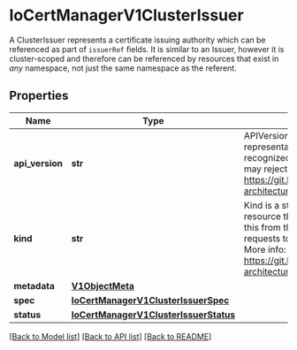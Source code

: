 # IoCertManagerV1ClusterIssuer

A ClusterIssuer represents a certificate issuing authority which can be referenced as part of `issuerRef` fields. It is similar to an Issuer, however it is cluster-scoped and therefore can be referenced by resources that exist in *any* namespace, not just the same namespace as the referent.
## Properties
Name | Type | Description | Notes
------------ | ------------- | ------------- | -------------
**api_version** | **str** | APIVersion defines the versioned schema of this representation of an object. Servers should convert recognized schemas to the latest internal value, and may reject unrecognized values. More info: https://git.k8s.io/community/contributors/devel/sig-architecture/api-conventions.md#resources | [optional] 
**kind** | **str** | Kind is a string value representing the REST resource this object represents. Servers may infer this from the endpoint the kubernetes.client submits requests to. Cannot be updated. In CamelCase. More info: https://git.k8s.io/community/contributors/devel/sig-architecture/api-conventions.md#types-kinds | [optional] 
**metadata** | [**V1ObjectMeta**](V1ObjectMeta.md) |  | [optional] 
**spec** | [**IoCertManagerV1ClusterIssuerSpec**](IoCertManagerV1ClusterIssuerSpec.md) |  | 
**status** | [**IoCertManagerV1ClusterIssuerStatus**](IoCertManagerV1ClusterIssuerStatus.md) |  | [optional] 

[[Back to Model list]](../README.md#documentation-for-models) [[Back to API list]](../README.md#documentation-for-api-endpoints) [[Back to README]](../README.md)


